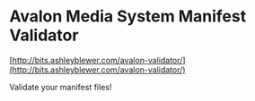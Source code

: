 # Avalon Media System Manifest Validator

[http://bits.ashleyblewer.com/avalon-validator/](http://bits.ashleyblewer.com/avalon-validator/)

Validate your manifest files!
